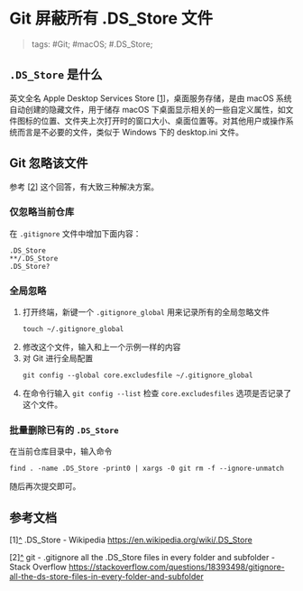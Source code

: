 # Git 屏蔽所有 .DS_Store 文件

> tags: #Git; #macOS; #.DS_Store;

## `.DS_Store` 是什么

英文全名 Apple Desktop Services Store <a name="rref1"></a>\[[1](#ref1)\]，桌面服务存储，是由 macOS 系统自动创建的隐藏文件，用于储存 macOS 下桌面显示相关的一些自定义属性，如文件图标的位置、文件夹上次打开时的窗口大小、桌面位置等。对其他用户或操作系统而言是不必要的文件，类似于 Windows 下的 desktop.ini 文件。

## Git 忽略该文件

参考 <a name="rref2"></a>\[[2](#ref2)\] 这个回答，有大致三种解决方案。

### 仅忽略当前仓库

在 `.gitignore` 文件中增加下面内容：

```gitignore
.DS_Store
**/.DS_Store
.DS_Store?
```

### 全局忽略

1. 打开终端，新键一个 `.gitignore_global` 用来记录所有的全局忽略文件
   ```shell
   touch ~/.gitignore_global
   ```
2. 修改这个文件，输入和上一个示例一样的内容
3. 对 Git 进行全局配置
   ```shell
   git config --global core.excludesfile ~/.gitignore_global
   ```
4. 在命令行输入 `git config --list` 检查 `core.excludesfiles` 选项是否记录了这个文件。

### 批量删除已有的 `.DS_Store`

在当前仓库目录中，输入命令
```shell
find . -name .DS_Store -print0 | xargs -0 git rm -f --ignore-unmatch
```
随后再次提交即可。

## 参考文档

<a name="ref1">\[1\]</a>[^](#rref1) .DS_Store - Wikipedia <https://en.wikipedia.org/wiki/.DS_Store>

<a name="ref2">\[2\]</a>[^](#rref2) git - .gitignore all the .DS_Store files in every folder and subfolder - Stack Overflow <https://stackoverflow.com/questions/18393498/gitignore-all-the-ds-store-files-in-every-folder-and-subfolder>

